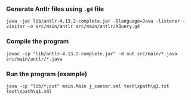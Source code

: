 
### Generate Antlr files using `.g4` file
```
java -jar lib/antlr-4.13.2-complete.jar -Dlanguage=Java -listener -visitor -o src/main/antlr src/main/antlr/XQuery.g4
```

### Compile the program
```
javac -cp "lib/antlr-4.13.2-complete.jar" -d out src/main/*.java src/main/antlr/*.java
```

### Run the program (example)
```
java -cp "lib/*;out" main.Main j_caesar.xml test\xpath\q1.txt test\xpath\q1.xml
```